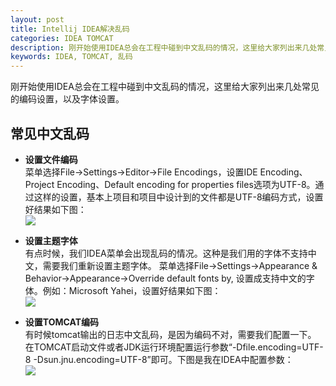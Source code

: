 ```yaml
---
layout: post
title: Intellij IDEA解决乱码
categories: IDEA TOMCAT
description: 刚开始使用IDEA总会在工程中碰到中文乱码的情况，这里给大家列出来几处常见的编码设置，以及字体设置。
keywords: IDEA, TOMCAT, 乱码
---
```


刚开始使用IDEA总会在工程中碰到中文乱码的情况，这里给大家列出来几处常见的编码设置，以及字体设置。

## 常见中文乱码

* **设置文件编码**<br>
      菜单选择File->Settings->Editor->File Encodings，设置IDE Encoding、Project Encoding、Default encoding for properties files选项为UTF-8。通过这样的设置，基本上项目和项目中设计到的文件都是UTF-8编码方式，设置好结果如下图：<br>
      ![](http://wx2.sinaimg.cn/mw690/0067VWWuly1fdnd3ia6iuj30wj0iwdhb.jpg)

* **设置主题字体**<br>
      有点时候，我们IDEA菜单会出现乱码的情况。这种是我们用的字体不支持中文，需要我们重新设置主题字体。
      菜单选择File->Settings->Appearance & Behavior->Appearance->Override default fonts by, 设置成支持中文的字体。例如：Microsoft Yahei，设置好结果如下图：<br>
      ![](http://wx4.sinaimg.cn/mw690/0067VWWuly1fdndxfk0k4j30m50hs752.jpg)

* **设置TOMCAT编码**<br>
      有时候tomcat输出的日志中文乱码，是因为编码不对，需要我们配置一下。
      在TOMCAT启动文件或者JDK运行环境配置运行参数“-Dfile.encoding=UTF-8 -Dsun.jnu.encoding=UTF-8”即可。下图是我在IDEA中配置参数：<br>
      ![](http://wx2.sinaimg.cn/mw690/0067VWWuly1fdng515kbjj30i30fkdgi.jpg)
